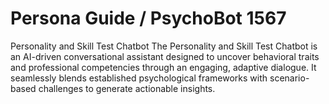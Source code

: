 # Persona Guide / PsychoBot 1567
Personality and Skill Test Chatbot The Personality and Skill Test Chatbot is an AI-driven conversational assistant designed to uncover behavioral traits and professional competencies through an engaging, adaptive dialogue. It seamlessly blends established psychological frameworks with scenario-based challenges to generate actionable insights.
